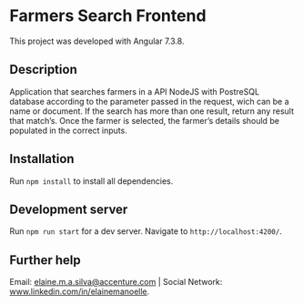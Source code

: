 # Farmers Search Frontend

This project was developed with Angular 7.3.8.

## Description

Application that searches farmers in a API NodeJS with PostreSQL database according to the parameter passed in the request, wich can be a name or document. If the search has more than one result, return any result that match’s. Once the farmer is selected, the farmer’s details should be populated in the correct inputs.

## Installation

Run `npm install` to install all dependencies.

## Development server

Run `npm run start` for a dev server. Navigate to `http://localhost:4200/`.

## Further help

Email: elaine.m.a.silva@accenture.com | Social Network: www.linkedin.com/in/elainemanoelle.
